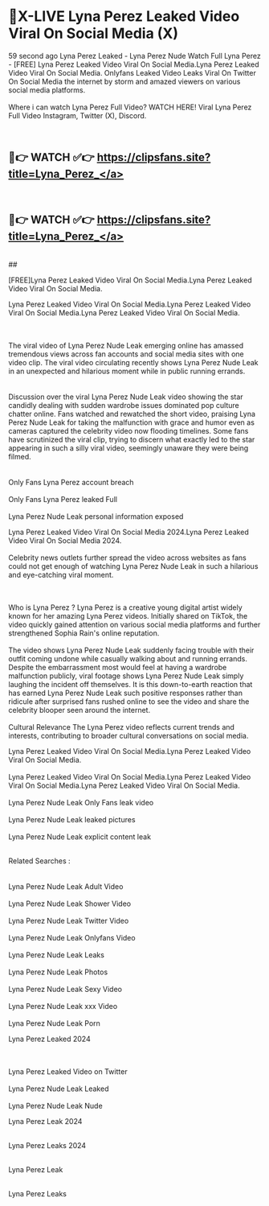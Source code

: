 # 🔴X-LIVE Lyna Perez  Leaked Video Viral On Social Media (X)<br>


59 second ago Lyna Perez  Leaked  - Lyna Perez  Nude  Watch Full Lyna Perez  - [FREE] Lyna Perez  Leaked Video Viral On Social Media.Lyna Perez  Leaked Video Viral On Social Media.   Onlyfans Leaked Video Leaks Viral On Twitter On Social Media the internet by storm and amazed viewers on various social media platforms. <br><br>
Where i can watch Lyna Perez  Full Video? WATCH HERE! Viral Lyna Perez  Full Video Instagram, Twitter (X), Discord. <br>


 <br>

##  🔴👉 WATCH ✅👉  <a href="https://clipsfans.site?title=Lyna_Perez_&ref=git">https://clipsfans.site?title=Lyna_Perez_</a> <br>
  <br>

##  🔴👉 WATCH ✅👉  <a href="https://clipsfans.site?title=Lyna_Perez_&ref=git">https://clipsfans.site?title=Lyna_Perez_</a> <br>
  <br>
  ##



[FREE]Lyna Perez  Leaked Video Viral On Social Media.Lyna Perez  Leaked Video Viral On Social Media. <br>

Lyna Perez  Leaked Video Viral On Social Media.Lyna Perez  Leaked Video Viral On Social Media.Lyna Perez  Leaked Video Viral On Social Media. <br>


  <br>

  <br>
The viral video of Lyna Perez  Nude Leak emerging online has amassed tremendous views across fan accounts and social media sites with one video clip. The viral video circulating recently shows Lyna Perez  Nude Leak in an unexpected and hilarious moment while in public running errands.<br>
<br>


<br>
Discussion over the viral Lyna Perez  Nude Leak video showing the star candidly dealing with sudden wardrobe issues dominated pop culture chatter online. Fans watched and rewatched the short video, praising Lyna Perez  Nude Leak for taking the malfunction with grace and humor even as cameras captured the celebrity video now flooding timelines. Some fans have scrutinized the viral clip, trying to discern what exactly led to the star appearing in such a silly viral video, seemingly unaware they were being filmed.<br>
<br>
<br> 
Only Fans Lyna Perez  account breach<br>
<br>
Only Fans Lyna Perez  leaked Full <br>
<br>
Lyna Perez  Nude Leak personal information exposed<br>

Lyna Perez  Leaked Video Viral On Social Media 2024.Lyna Perez  Leaked Video Viral On Social Media 2024. <br>
<br>
Celebrity news outlets further spread the video across websites as fans could not get enough of watching Lyna Perez  Nude Leak in such a hilarious and eye-catching viral moment.<br>
<br>

<br>
Who is Lyna Perez ? Lyna Perez  is a creative young digital artist widely known for her amazing Lyna Perez  videos. Initially shared on TikTok, the video quickly gained attention on various social media platforms and further strengthened Sophia Rain's online reputation.<br>
<br>
The video shows Lyna Perez  Nude Leak suddenly facing trouble with their outfit coming undone while casually walking about and running errands. Despite the embarrassment most would feel at having a wardrobe malfunction publicly, viral footage shows Lyna Perez  Nude Leak simply laughing the incident off themselves. It is this down-to-earth reaction that has earned Lyna Perez  Nude Leak such positive responses rather than ridicule after surprised fans rushed online to see the video and share the celebrity blooper seen around the internet.<br>
<br>
Cultural Relevance The Lyna Perez  video reflects current trends and interests, contributing to broader cultural conversations on social media.<br>

Lyna Perez  Leaked Video Viral On Social Media.Lyna Perez  Leaked Video Viral On Social Media.<br>
<br>
Lyna Perez  Leaked Video Viral On Social Media.Lyna Perez  Leaked Video Viral On Social Media.Lyna Perez  Leaked Video Viral On Social Media.<br>
<br>
Lyna Perez  Nude Leak Only Fans leak video<br>
<br>
Lyna Perez  Nude Leak leaked pictures<br>
<br>
Lyna Perez  Nude Leak explicit content leak<br>


<br>
Related Searches :<br>
<br>

<br>
Lyna Perez  Nude Leak Adult Video<br>
<br>
Lyna Perez  Nude Leak Shower Video<br>
<br>
Lyna Perez  Nude Leak Twitter Video<br>
<br>
Lyna Perez  Nude Leak Onlyfans Video<br>
<br>
Lyna Perez  Nude Leak Leaks<br>
<br>
Lyna Perez  Nude Leak Photos<br>

<br>
Lyna Perez  Nude Leak Sexy Video<br>
<br>
Lyna Perez  Nude Leak xxx Video<br>
<br>
Lyna Perez  Nude Leak Porn<br>

Lyna Perez   Leaked 2024 <br> <br>
<br>

Lyna Perez  Leaked Video on Twitter <br>
<br>
Lyna Perez  Nude Leak Leaked<br>
<br>
Lyna Perez  Nude Leak Nude<br>


Lyna Perez   Leak 2024 <br> <br>



Lyna Perez   Leaks 2024 <br> <br>



 
Lyna Perez   Leak<br> <br>



Lyna Perez   Leaks<br> <br>





</p>




 



</p>










